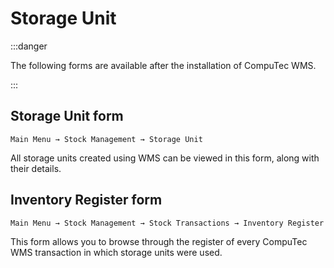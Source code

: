 # Storage Unit

:::danger

The following forms are available after the installation of CompuTec WMS.

:::

## Storage Unit form

    Main Menu → Stock Management → Storage Unit

All storage units created using WMS can be viewed in this form, along with their details.

## Inventory Register form

    Main Menu → Stock Management → Stock Transactions → Inventory Register

This form allows you to browse through the register of every CompuTec WMS transaction in which storage units were used.
